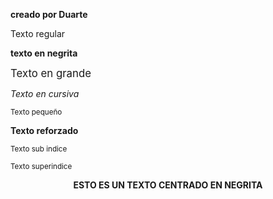 <html>
  <head>
    <title> Tipos de texto </title>
  </head>
  <body>
    <p aling=center"><b> creado por Duarte </b></p>
    <p> Texto regular </p>
    <p><b> texto en negrita</b></p>
    <p><big> Texto en grande</p></big>
  <p><i> Texto en cursiva</i></p>
  <p><small> Texto pequeño </small></p>
  <p><strong> Texto reforzado </strong></p>
  <p><sub> Texto sub indice </sub></p>
  <p><sup> Texto superindice </sup></p>
  <p align="center"><b> ESTO ES UN TEXTO CENTRADO EN NEGRITA </b></p>
